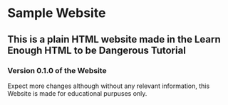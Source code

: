 Sample Website
==============
This is a plain HTML website made in the Learn Enough HTML to be Dangerous Tutorial
-----------------------------------------------------------------------------------

### Version 0.1.0 of the Website
Expect more changes although without any relevant information, this Website is made for educational purpuses only. 

